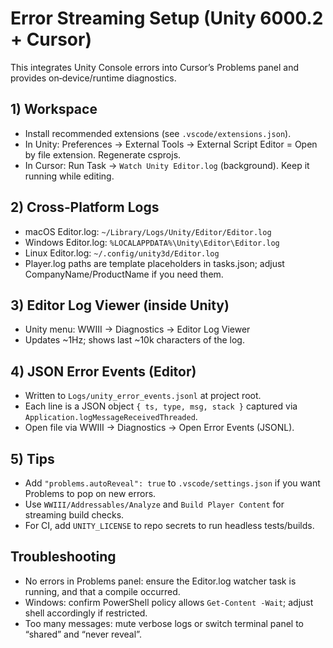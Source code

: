 # Error Streaming Setup (Unity 6000.2 + Cursor)

This integrates Unity Console errors into Cursor’s Problems panel and provides on‑device/runtime diagnostics.

## 1) Workspace
- Install recommended extensions (see `.vscode/extensions.json`).
- In Unity: Preferences → External Tools → External Script Editor = Open by file extension. Regenerate csprojs.
- In Cursor: Run Task → `Watch Unity Editor.log` (background). Keep it running while editing.

## 2) Cross‑Platform Logs
- macOS Editor.log: `~/Library/Logs/Unity/Editor/Editor.log`
- Windows Editor.log: `%LOCALAPPDATA%\Unity\Editor\Editor.log`
- Linux Editor.log: `~/.config/unity3d/Editor.log`
- Player.log paths are template placeholders in tasks.json; adjust CompanyName/ProductName if you need them.

## 3) Editor Log Viewer (inside Unity)
- Unity menu: WWIII → Diagnostics → Editor Log Viewer
- Updates ~1Hz; shows last ~10k characters of the log.

## 4) JSON Error Events (Editor)
- Written to `Logs/unity_error_events.jsonl` at project root.
- Each line is a JSON object `{ ts, type, msg, stack }` captured via `Application.logMessageReceivedThreaded`.
- Open file via WWIII → Diagnostics → Open Error Events (JSONL).

## 5) Tips
- Add `"problems.autoReveal": true` to `.vscode/settings.json` if you want Problems to pop on new errors.
- Use `WWIII/Addressables/Analyze` and `Build Player Content` for streaming build checks.
- For CI, add `UNITY_LICENSE` to repo secrets to run headless tests/builds.

## Troubleshooting
- No errors in Problems panel: ensure the Editor.log watcher task is running, and that a compile occurred.
- Windows: confirm PowerShell policy allows `Get-Content -Wait`; adjust shell accordingly if restricted.
- Too many messages: mute verbose logs or switch terminal panel to “shared” and “never reveal”.
